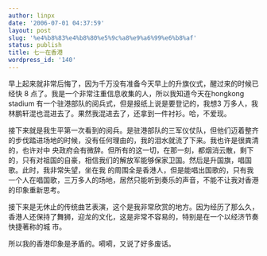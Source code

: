 ```yaml
---
author: linpx
date: '2006-07-01 04:37:59'
layout: post
slug: '%e4%b8%83%e4%b8%80%e5%9c%a8%e9%a6%99%e6%b8%af'
status: publish
title: 七一在香港
wordpress_id: '140'
---
```


早上起来就非常后悔了，因为千万没有准备今天早上的升旗仪式，醒过来的时候已经快 8 点了。我是一个非常注重信息收集的人，所以我知道今天在hongkong
stadium 有一个驻港部队的阅兵式，但是报纸上说是要登记的，我想3 万多人，我林鹏轩混也混进去了。果然我混进去了，还拿到一件衬衫。哈，不爱现。


接下来就是我生平第一次看到的阅兵。是驻港部队的三军仪仗队，但他们迈着整齐的步伐踏进场地的时候，没有任何理由的，我的泪水就流了下来。我也许是很粪清的，也许对中
央政府会有微辞。但所有的这一切，在那一刻，都烟消云散，剩下的，只有对祖国的自豪，相信我们的解放军能够保家卫国。然后是升国旗，唱国歌。此时，我非常失望，坐在我
的周围全是香港人，但是能唱出国歌的，只有我一个人在唱国歌，三万多人的场地，居然只能听到奏乐的声音，不能不让我对香港的印象重新思考。


接下来是无休止的传统曲艺表演，这个是我非常欣赏的地方。因为经历了那么久，香港人还保持了舞狮，迎龙的文化，这是非常不容易的，特别是在一个以经济节奏快捷著称的城
市。


所以我的香港印象是矛盾的。嗬嗬，又说了好多废话。

  

